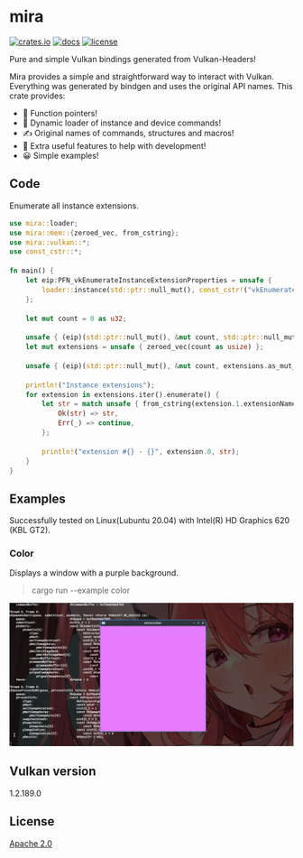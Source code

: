 # mira
[![crates.io](https://img.shields.io/crates/v/mira.svg)](https://crates.io/crates/mira)
[![docs](https://docs.rs/mira/badge.svg)](https://docs.rs/mira)
[![license](https://img.shields.io/badge/License-Apache%202.0-blue.svg)](https://www.apache.org/licenses/LICENSE-2.0)

Pure and simple Vulkan bindings generated from Vulkan-Headers!

Mira provides a simple and straightforward way to interact with Vulkan.
Everything was generated by bindgen and uses the original API names.
This crate provides:
* :eyes: Function pointers!
* :100: Dynamic loader of instance and device commands!
* :writing_hand: Original names of commands, structures and macros!
* :muscle: Extra useful features to help with development!
* :grinning: Simple examples!


## Code
Enumerate all instance extensions.

```rust
use mira::loader;
use mira::mem::{zeroed_vec, from_cstring};
use mira::vulkan::*;
use const_cstr::*;

fn main() {
    let eip:PFN_vkEnumerateInstanceExtensionProperties = unsafe {
        loader::instance(std::ptr::null_mut(), const_cstr!("vkEnumerateInstanceExtensionProperties"))
    };

    let mut count = 0 as u32;

    unsafe { (eip)(std::ptr::null_mut(), &mut count, std::ptr::null_mut()); }
    let mut extensions = unsafe { zeroed_vec(count as usize) };

    unsafe { (eip)(std::ptr::null_mut(), &mut count, extensions.as_mut_ptr()); }

    println!("Instance extensions");
    for extension in extensions.iter().enumerate() {
        let str = match unsafe { from_cstring(extension.1.extensionName.as_ptr()) } {
            Ok(str) => str,
            Err(_) => continue,
        };

        println!("extension #{} - {}", extension.0, str);
    }
}
```

## Examples
Successfully tested on Linux(Lubuntu 20.04) with Intel(R) HD Graphics 620 (KBL GT2).

### Color
Displays a window with a purple background.
>cargo run --example color

![screenshot](examples/mira_color.png)

## Vulkan version
1.2.189.0

## License
[Apache 2.0](https://www.apache.org/licenses/LICENSE-2.0)
